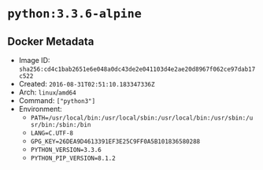 # `python:3.3.6-alpine`

## Docker Metadata

- Image ID: `sha256:cd4c1bab2651e6e048a0dc43de2e041103d4e2ae20d8967f062ce97dab17c522`
- Created: `2016-08-31T02:51:10.183347336Z`
- Arch: `linux`/`amd64`
- Command: `["python3"]`
- Environment:
  - `PATH=/usr/local/bin:/usr/local/sbin:/usr/local/bin:/usr/sbin:/usr/bin:/sbin:/bin`
  - `LANG=C.UTF-8`
  - `GPG_KEY=26DEA9D4613391EF3E25C9FF0A5B101836580288`
  - `PYTHON_VERSION=3.3.6`
  - `PYTHON_PIP_VERSION=8.1.2`
